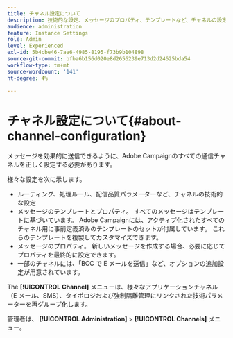 ```yaml
---
title: チャネル設定について
description: 技術的な設定、メッセージのプロパティ、テンプレートなど、チャネルの設定方法について説明します。
audience: administration
feature: Instance Settings
role: Admin
level: Experienced
exl-id: 5b4cbe46-7ae6-4985-8195-f73b9b104898
source-git-commit: bfba6b156d020e8d2656239e713d2d24625bda54
workflow-type: tm+mt
source-wordcount: '141'
ht-degree: 4%

---
```


# チャネル設定について{#about-channel-configuration}

メッセージを効果的に送信できるように、Adobe Campaignのすべての通信チャネルを正しく設定する必要があります。

様々な設定を次に示します。

* ルーティング、処理ルール、配信品質パラメーターなど、チャネルの技術的な設定
* メッセージのテンプレートとプロパティ。 すべてのメッセージはテンプレートに基づいています。 Adobe Campaignには、アクティブ化されたすべてのチャネル用に事前定義済みのテンプレートのセットが付属しています。 これらのテンプレートを複製してカスタマイズできます。
* メッセージのプロパティ。 新しいメッセージを作成する場合、必要に応じてプロパティを最終的に設定できます。
* 一部のチャネルには、「BCC で E メールを送信」など、オプションの追加設定が用意されています。

The **[!UICONTROL Channel]** メニューは、様々なアプリケーションチャネル（E メール、SMS）、タイポロジおよび強制隔離管理にリンクされた技術パラメーターを再グループ化します。

管理者は、 **[!UICONTROL Administration]** > **[!UICONTROL Channels]** メニュー。
